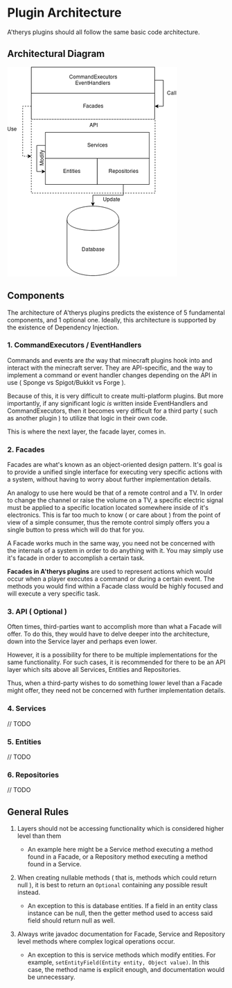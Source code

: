 # Plugin Architecture

A'therys plugins should all follow the same basic code architecture.

## Architectural Diagram

![Diagram](images/pluginArchitecture.png)

## Components

The architecture of A'therys plugins predicts the existence of 5 fundamental components, and 1 optional one. Ideally, this architecture is supported by the existence of Dependency Injection.

### 1. CommandExecutors / EventHandlers

Commands and events are _the_ way that minecraft plugins hook into and interact with the minecraft server. They are API-specific, and the way to implement a command or event handler changes depending on the API in use ( Sponge vs Spigot/Bukkit vs Forge ).

Because of this, it is very difficult to create multi-platform plugins. But more importantly, if any significant logic _is_ written inside EventHandlers and CommandExecutors, then it becomes very difficult for a third party ( such as another plugin ) to utilize that logic in their own code.

This is where the next layer, the facade layer, comes in.

### 2. Facades

Facades are what's known as an object-oriented design pattern. It's goal is to provide a unified single interface for executing very specific actions with a system, without having to worry about further implementation details.

An analogy to use here would be that of a remote control and a TV. In order to change the channel or raise the volume on a TV, a specific electric signal must be applied to a specific location located somewhere inside of it's electronics. This is far too much to know ( or care about ) from the point of view of a simple consumer, thus the remote control simply offers you a single button to press which will do that for you. 

A Facade works much in the same way, you need not be concerned with the internals of a system in order to do anything with it. You may simply use it's facade in order to accomplish a certain task.

**Facades in A'therys plugins** are used to represent actions which would occur when a player executes a command or during a certain event. The methods you would find within a Facade class would be highly focused and will execute a very specific task.

### 3. API ( Optional )

Often times, third-parties want to accomplish more than what a Facade will offer. To do this, they would have to delve deeper into the architecture, down into the Service layer and perhaps even lower. 

However, it is a possibility for there to be multiple implementations for the same functionality. For such cases, it is recommended for there to be an API layer which sits above all Services, Entities and Repositories.

Thus, when a third-party wishes to do something lower level than a Facade might offer, they need not be concerned with further implementation details.

### 4. Services

// TODO

### 5. Entities

// TODO

### 6. Repositories

// TODO

## General Rules

1. Layers should not be accessing functionality which is considered higher level than them
    * An example here might be a Service method executing a method found in a Facade, or a Repository method executing a method found in a Service.

2. When creating nullable methods ( that is, methods which could return null ), it is best to return an `Optional` containing any possible result instead.
    * An exception to this is database entities. If a field in an entity class instance can be null, then the getter method used to access said field should return null as well.

3. Always write javadoc documentation for Facade, Service and Repository level methods where complex logical operations occur.
    * An exception to this is service methods which modify entities. For example, `setEntityField(Entity entity, Object value)`. In this case, the method name is explicit enough, and documentation would be unnecessary.